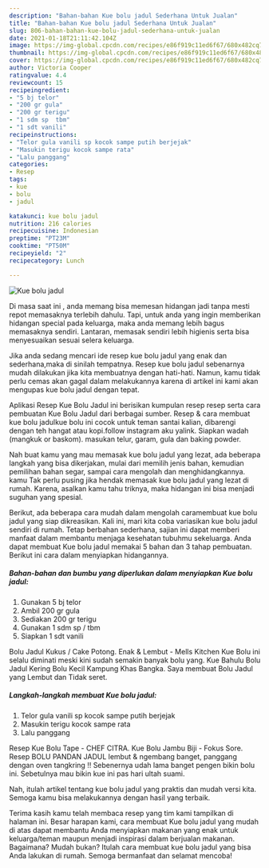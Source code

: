 ```yaml
---
description: "Bahan-bahan Kue bolu jadul Sederhana Untuk Jualan"
title: "Bahan-bahan Kue bolu jadul Sederhana Untuk Jualan"
slug: 806-bahan-bahan-kue-bolu-jadul-sederhana-untuk-jualan
date: 2021-01-18T21:11:42.104Z
image: https://img-global.cpcdn.com/recipes/e86f919c11ed6f67/680x482cq70/kue-bolu-jadul-foto-resep-utama.jpg
thumbnail: https://img-global.cpcdn.com/recipes/e86f919c11ed6f67/680x482cq70/kue-bolu-jadul-foto-resep-utama.jpg
cover: https://img-global.cpcdn.com/recipes/e86f919c11ed6f67/680x482cq70/kue-bolu-jadul-foto-resep-utama.jpg
author: Victoria Cooper
ratingvalue: 4.4
reviewcount: 15
recipeingredient:
- "5 bj telor"
- "200 gr gula"
- "200 gr terigu"
- "1 sdm sp  tbm"
- "1 sdt vanili"
recipeinstructions:
- "Telor gula vanili sp kocok sampe putih berjejak"
- "Masukin terigu kocok sampe rata"
- "Lalu panggang"
categories:
- Resep
tags:
- kue
- bolu
- jadul

katakunci: kue bolu jadul 
nutrition: 216 calories
recipecuisine: Indonesian
preptime: "PT23M"
cooktime: "PT50M"
recipeyield: "2"
recipecategory: Lunch

---
```



![Kue bolu jadul](https://img-global.cpcdn.com/recipes/e86f919c11ed6f67/680x482cq70/kue-bolu-jadul-foto-resep-utama.jpg)

Di masa  saat ini , anda memang bisa memesan hidangan jadi tanpa mesti repot memasaknya terlebih dahulu. Tapi, untuk anda yang ingin memberikan hidangan special pada keluarga, maka anda memang lebih bagus memasaknya sendiri. Lantaran, memasak sendiri lebih higienis serta bisa menyesuaikan sesuai selera keluarga.

Jika anda sedang mencari ide resep kue bolu jadul yang enak dan sederhana,maka di sinilah tempatnya. Resep kue bolu jadul  sebenarnya mudah dilakukan jika kita membuatnya dengan hati-hati. Namun, kamu tidak perlu cemas akan gagal dalam melakukannya 
karena di artikel ini kami akan mengupas kue bolu jadul dengan tepat.  

Aplikasi Resep Kue Bolu Jadul ini berisikan kumpulan resep resep serta cara pembuatan Kue Bolu Jadul dari berbagai sumber. Resep &amp; cara membuat kue bolu jadulkue bolu ini cocok untuk teman santai kalian, dibarengi dengan teh hangat atau kopi.follow instagram aku yalink. Siapkan wadah (mangkuk or baskom). masukan telur, garam, gula dan baking powder.

Nah buat kamu yang mau memasak kue bolu jadul yang lezat, ada beberapa langkah yang bisa dikerjakan, mulai dari memilih jenis bahan, kemudian pemilihan bahan segar, sampai cara mengolah dan menghidangkannya. kamu Tak perlu pusing jika hendak memasak kue bolu jadul yang lezat di rumah. Karena, asalkan kamu  tahu triknya, maka hidangan ini bisa menjadi suguhan yang spesial.

Berikut, ada beberapa cara mudah dalam mengolah caramembuat kue bolu jadul yang siap dikreasikan. Kali ini, mari kita coba variasikan kue bolu jadul sendiri di rumah. Tetap berbahan sederhana, sajian ini dapat memberi manfaat dalam membantu menjaga kesehatan tubuhmu sekeluarga. Anda dapat membuat Kue bolu jadul memakai 5 bahan dan 3 tahap pembuatan. Berikut ini cara dalam menyiapkan hidangannya.

<!--inarticleads1-->

##### Bahan-bahan dan bumbu yang diperlukan dalam menyiapkan Kue bolu jadul:

1. Gunakan 5 bj telor
1. Ambil 200 gr gula
1. Sediakan 200 gr terigu
1. Gunakan 1 sdm sp / tbm
1. Siapkan 1 sdt vanili


Bolu Jadul Kukus / Cake Potong. Enak &amp; Lembut - Mells Kitchen Kue Bolu ini selalu diminati meski kini sudah semakin banyak bolu yang. Kue Bahulu Bolu Jadul Kering Bolu Kecil Kampung Khas Bangka. Saya membuat Bolu Jadul yang Lembut dan Tidak seret. 

<!--inarticleads2-->

##### Langkah-langkah membuat Kue bolu jadul:

1. Telor gula vanili sp kocok sampe putih berjejak
1. Masukin terigu kocok sampe rata
1. Lalu panggang


Resep Kue Bolu Tape - CHEF CITRA. Kue Bolu Jambu Biji - Fokus Sore. Resep BOLU PANDAN JADUL lembut &amp; ngembang banget, panggang dengan oven tangkring !! Sebenernya udah lama banget pengen bikin bolu ini. Sebetulnya mau bikin kue ini pas hari ultah suami. 

Nah, itulah artikel tentang  kue bolu jadul  yang praktis dan mudah versi kita. Semoga kamu bisa melakukannya dengan hasil yang terbaik. 

Terima kasih kamu telah membaca resep yang tim kami tampilkan di halaman ini. Besar harapan kami, cara membuat  Kue bolu jadul yang mudah di atas dapat membantu Anda menyiapkan makanan yang enak untuk keluarga/teman maupun menjadi inspirasi dalam berjualan makanan. Bagaimana? Mudah bukan? Itulah cara membuat kue bolu jadul yang bisa Anda lakukan di rumah. Semoga bermanfaat dan selamat mencoba!

